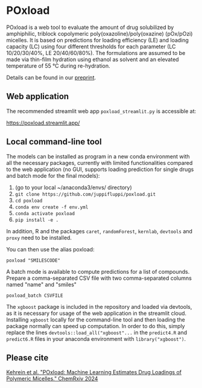 # POxload

POxload is a web tool to evaluate the amount of drug solubilized by amphiphilic, triblock copolymeric poly(oxazoline)/poly(oxazine) (pOx/pOzi) micelles.
It is based on predictions for loading efficiency (LE) and loading capacity (LC) using four different thresholds for each parameter (LC 10/20/30/40%, LE 20/40/60/80%).
The formulations are assumed to be made via thin-film hydration using ethanol as solvent and an elevated temperature of 55 °C during re-hydration.

Details can be found in our [preprint](https://doi.org/10.26434/chemrxiv-2024-l5kvc).

## Web application

The recommended streamlit web app ```poxload_streamlit.py``` is accessible at:

https://poxload.streamlit.app/

## Local command-line tool

The models can be installed as program in a new conda environment with all the necessary packages, currently with limited functionalities compared to the web application (no GUI, supports loading prediction for single drugs and batch mode for the final models):

1. (go to your local ~/anaconda3/envs/ directory)
2. ```git clone https://github.com/juppifluppi/poxload.git```
3. ```cd poxload```
4. ```conda env create -f env.yml```
5. ```conda activate poxload```
6. ```pip install -e .```

In addition, R and the packages ```caret```, ```randomForest```, ```kernlab```, ```devtools``` and ```proxy``` need to be installed.

You can then use the alias poxload:
```
poxload "SMILESCODE" 
```

A batch mode is available to compute predictions for a list of compounds. Prepare a comma-separated CSV file with two comma-separated columns named "name" and "smiles"

```
poxload_batch CSVFILE 
```

The ```xgboost``` package is included in the repository and loaded via devtools, as it is necessary for usage of the web application in the streamlit cloud. Installing ```xgboost``` locally for the command-line tool and then loading the package normally can speed up computation. In order to do this, simply replace the lines ```devtools::load_all("xgboost"...``` in the ```predict4.R``` and ```predict6.R``` files in your anaconda environment with ```library("xgboost")```.

## Please cite

[Kehrein et al. "POxload: Machine Learning Estimates Drug Loadings of Polymeric Micelles." ChemRxiv 2024](https://doi.org/10.26434/chemrxiv-2024-l5kvc)

